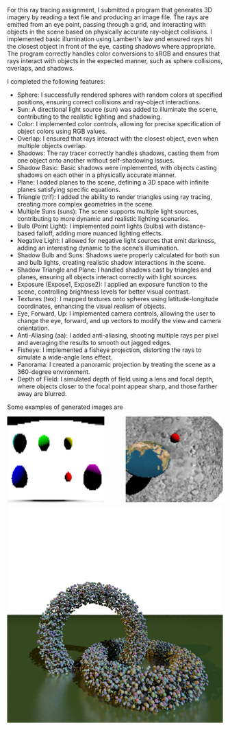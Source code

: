 For this ray tracing assignment, I submitted a program that generates 3D imagery by reading a text file and producing an image file. The rays are emitted from an eye point, passing through a grid, and interacting with objects in the scene based on physically accurate ray-object collisions. I implemented basic illumination using Lambert's law and ensured rays hit the closest object in front of the eye, casting shadows where appropriate. The program correctly handles color conversions to sRGB and ensures that rays interact with objects in the expected manner, such as sphere collisions, overlaps, and shadows.

I completed the following features:

- Sphere: I successfully rendered spheres with random colors at specified positions, ensuring correct collisions and ray-object interactions.
- Sun: A directional light source (sun) was added to illuminate the scene, contributing to the realistic lighting and shadowing.
- Color: I implemented color controls, allowing for precise specification of object colors using RGB values.
- Overlap: I ensured that rays interact with the closest object, even when multiple objects overlap.
- Shadows: The ray tracer correctly handles shadows, casting them from one object onto another without self-shadowing issues.
- Shadow Basic: Basic shadows were implemented, with objects casting shadows on each other in a physically accurate manner.
- Plane: I added planes to the scene, defining a 3D space with infinite planes satisfying specific equations.
- Triangle (trif): I added the ability to render triangles using ray tracing, creating more complex geometries in the scene.
- Multiple Suns (suns): The scene supports multiple light sources, contributing to more dynamic and realistic lighting scenarios.
- Bulb (Point Light): I implemented point lights (bulbs) with distance-based falloff, adding more nuanced lighting effects.
- Negative Light: I allowed for negative light sources that emit darkness, adding an interesting dynamic to the scene’s illumination.
- Shadow Bulb and Suns: Shadows were properly calculated for both sun and bulb lights, creating realistic shadow interactions in the scene.
- Shadow Triangle and Plane: I handled shadows cast by triangles and planes, ensuring all objects interact correctly with light sources.
- Exposure (Expose1, Expose2): I applied an exposure function to the scene, controlling brightness levels for better visual contrast.
- Textures (tex): I mapped textures onto spheres using latitude-longitude coordinates, enhancing the visual realism of objects.
- Eye, Forward, Up: I implemented camera controls, allowing the user to change the eye, forward, and up vectors to modify the view and camera orientation.
- Anti-Aliasing (aa): I added anti-aliasing, shooting multiple rays per pixel and averaging the results to smooth out jagged edges.
- Fisheye: I implemented a fisheye projection, distorting the rays to simulate a wide-angle lens effect.
- Panorama: I created a panoramic projection by treating the scene as a 360-degree environment.
- Depth of Field: I simulated depth of field using a lens and focal depth, where objects closer to the focal point appear sharp, and those farther away are blurred.

Some examples of generated images are 
<div style="display: flex; justify-content: space-between;">
    <img src="output/mpray_panorama.png" alt="Panorama" style="width: 45%; height: 200px;"/>
    <img src="output/mpray_tex.png" alt="Earth Tex" style="width: 45%; height: 200px;"/>
</div>
<div style="margin-top: 10px;">
    <img src="output/mpray_tenthousand.png" alt="Many Spheres"/>
</div>

